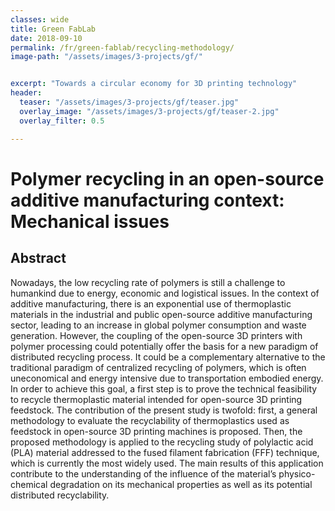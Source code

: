 ```yaml
---
classes: wide
title: Green FabLab
date: 2018-09-10
permalink: /fr/green-fablab/recycling-methodology/
image-path: "/assets/images/3-projects/gf/"


excerpt: "Towards a circular economy for 3D printing technology"
header:
  teaser: "/assets/images/3-projects/gf/teaser.jpg"
  overlay_image: "/assets/images/3-projects/gf/teaser-2.jpg"
  overlay_filter: 0.5

---
```


# Polymer recycling in an open-source additive manufacturing context: Mechanical issues

## Abstract
Nowadays, the low recycling rate of polymers is still a challenge to humankind due to energy, economic and logistical issues. In the context of additive manufacturing, there is an exponential use of thermoplastic materials in the industrial and public open-source additive manufacturing sector, leading to an increase in global polymer consumption and waste generation. However, the coupling of the open-source 3D printers with polymer processing could potentially offer the basis for a new paradigm of distributed recycling process. It could be a complementary alternative to the traditional paradigm of centralized recycling of polymers, which is often uneconomical and energy intensive due to transportation embodied energy. In order to achieve this goal, a first step is to prove the technical feasibility to recycle thermoplastic material intended for open-source 3D printing feedstock. The contribution of the present study is twofold: first, a general methodology to evaluate the recyclability of thermoplastics used as feedstock in open-source 3D printing machines is proposed. Then, the proposed methodology is applied to the recycling study of polylactic acid (PLA) material addressed to the fused filament fabrication (FFF) technique, which is currently the most widely used. The main results of this application contribute to the understanding of the influence of the material’s physico-chemical degradation on its mechanical properties as well as its potential distributed recyclability.

